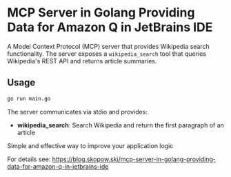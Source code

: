 # MCP Server in Golang Providing Data for Amazon Q in JetBrains IDE

A Model Context Protocol (MCP) server that provides Wikipedia search functionality. The server exposes a `wikipedia_search` tool that queries Wikipedia's REST API and returns article summaries.

## Usage

```bash
go run main.go
```

The server communicates via stdio and provides:
- **wikipedia_search**: Search Wikipedia and return the first paragraph of an article

Simple and effective way to improve your application logic

For details see: https://blog.skopow.ski/mcp-server-in-golang-providing-data-for-amazon-q-in-jetbrains-ide

